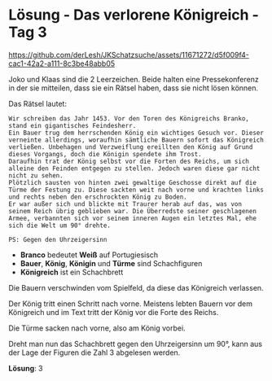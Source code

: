 # Lösung - Das verlorene Königreich - Tag 3

https://github.com/derLesh/JKSchatzsuche/assets/11671272/d5f009f4-cac1-42a2-a111-8c3be48abb05

Joko und Klaas sind die 2 Leerzeichen. Beide halten eine Pressekonferenz in der sie mitteilen, dass sie ein Rätsel haben, dass sie nicht lösen können.

Das Rätsel lautet:

```
Wir schreiben das Jahr 1453. Vor den Toren des Königreichs Branko, stand ein gigantisches Feindesherr.
Ein Bauer trug dem herrschenden König ein wichtiges Gesuch vor. Dieser verneinte allerdings, woraufhin sämtliche Bauern sofort das Königreich verließen. Unbehagen und Verzweiflung ereillten den König auf Grund dieses Vorgangs, doch die Königin spendete ihm Trost.
Daraufhin trat der König selbst vor die Forten des Reichs, um sich alleine den Feinden entgegen zu stellen. Jedoch waren diese gar nicht nicht zu sehen. 
Plötzlich sausten von hinten zwei gewaltige Geschosse direkt auf die Türme der Festung zu. Diese sackten weit nach vorne und krachten links und rechts neben den erschrockten König zu Boden.
Er war außer sich und blickte mit Traurer herab auf das, was von seinem Reich übrig geblieben war. Die Überredste seiner geschlagenen Armee, verbannten sich vor seinem inneren Augen ein letztes Mal, ehe sich die Welt um 90° drehte.

PS: Gegen den Uhrzeigersinn
```

- **Branco** bedeutet **Weiß** auf Portugiesisch
- **Bauer**, **König**, **Königin** und **Türme** sind Schachfiguren
- **Königreich** ist ein Schachbrett

Die Bauern verschwinden vom Spielfeld, da diese das Königreich verlassen.

Der König tritt einen Schritt nach vorne. Meistens lebten Bauern vor dem Königreich und im Text tritt der König vor die Forte des Reichs.

Die Türme sacken nach vorne, also am König vorbei.

Dreht man nun das Schachbrett gegen den Uhrzeigersinn um 90°, kann aus der Lage der Figuren die Zahl 3 abgelesen werden.

**Lösung**: 3
